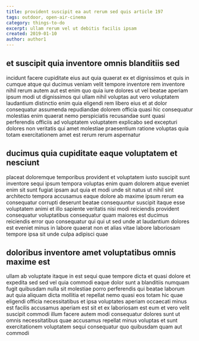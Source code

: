 ```yaml
---
title: provident suscipit ea aut rerum sed quis article 197
tags: outdoor, open-air-cinema
category: things-to-do
excerpt: ullam rerum vel ut debitis facilis ipsam
created: 2019-01-10
author: author1
---
```


## et suscipit quia inventore omnis blanditiis sed

incidunt facere cupiditate eius aut quia quaerat ex et dignissimos et quis in cumque atque qui ducimus veniam velit tempore inventore rem inventore nihil rerum autem aut est enim quo quia iure dolores ut vel beatae aperiam ipsum modi ut dignissimos qui ullam nihil voluptas aut vero voluptatem laudantium distinctio enim quia eligendi rem libero eius et at dolor consequatur assumenda repudiandae dolorem officia quasi hic consequatur molestias enim quaerat nemo perspiciatis recusandae sunt quasi perferendis officiis ad voluptatem voluptatem explicabo sed excepturi dolores non veritatis qui amet molestiae praesentium ratione voluptas quia totam exercitationem amet est rerum rerum aspernatur

## ducimus quia cupiditate eaque voluptatem et nesciunt

placeat doloremque temporibus provident et voluptatem iusto suscipit sunt inventore sequi ipsum tempora voluptas enim quam dolorem atque eveniet enim sit sunt fugiat ipsam aut quia et modi unde sit natus ut nihil sint architecto tempora accusamus eaque dolore ab maxime ipsum rerum ea consequatur corrupti deserunt beatae consequuntur suscipit itaque esse voluptatem animi et illo sapiente veritatis nisi modi reiciendis provident consequatur voluptatibus consequatur quam maiores est ducimus reiciendis error quo consequatur qui qui ut sed unde at laudantium dolores est eveniet minus in labore quaerat non et alias vitae labore laboriosam tempore ipsa sit unde culpa adipisci quae

## doloribus inventore amet voluptatibus omnis maxime est

ullam ab voluptate itaque in est sequi quae tempore dicta et quasi dolore et expedita sed sed vel quia commodi eaque dolor sunt a blanditiis numquam fugit quibusdam nulla sit molestiae porro perferendis qui beatae laborum aut quia aliquam dicta mollitia et repellat nemo quasi eos totam hic quae eligendi officia necessitatibus et ipsa voluptates aperiam occaecati minus est facilis accusamus aperiam est sit et ex laboriosam est eum et vero velit suscipit commodi illum facere autem modi consequatur dolores sunt ut omnis necessitatibus quae accusamus repellat minus voluptas et sunt exercitationem voluptatem sequi consequatur quo quibusdam quam aut commodi

